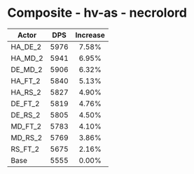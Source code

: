 # Composite - hv-as - necrolord
| Actor | DPS | Increase |
|---|:---:|:---:|
|HA_DE_2|5976|7.58%|
|HA_MD_2|5941|6.95%|
|DE_MD_2|5906|6.32%|
|HA_FT_2|5840|5.13%|
|HA_RS_2|5827|4.90%|
|DE_FT_2|5819|4.76%|
|DE_RS_2|5805|4.50%|
|MD_FT_2|5783|4.10%|
|MD_RS_2|5769|3.86%|
|RS_FT_2|5675|2.16%|
|Base|5555|0.00%|
